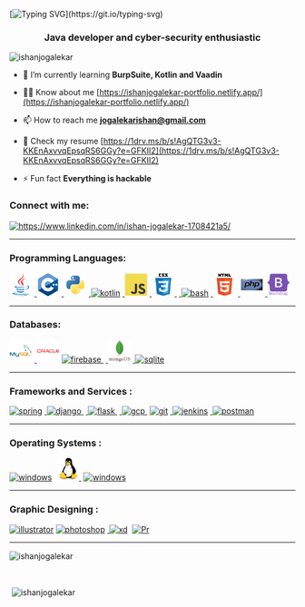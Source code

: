[![Typing SVG](https://readme-typing-svg.herokuapp.com?font=Poppins&pause=1000&center=true&vCenter=true&width=435&lines=Hi+%F0%9F%91%8B+I+am+Ishan+Jogalekar+!)](https://git.io/typing-svg)
<h3 align="center">Java developer and cyber-security enthusiastic</h3>

<p align="left"> <img src="https://komarev.com/ghpvc/?username=ishanjogalekar&label=Profile%20views&color=0e75b6&style=flat" alt="ishanjogalekar" /> </p>

- 🌱 I’m currently learning **BurpSuite, Kotlin and Vaadin**

- 👨‍💻 Know about me [https://ishanjogalekar-portfolio.netlify.app/](https://ishanjogalekar-portfolio.netlify.app/)

- 📫 How to reach me **jogalekarishan@gmail.com**

- 📄 Check my resume [https://1drv.ms/b/s!AgQTG3v3-KKEnAxvvqEpsqRS6GGy?e=GFKII2](https://1drv.ms/b/s!AgQTG3v3-KKEnAxvvqEpsqRS6GGy?e=GFKII2)

- ⚡ Fun fact **Everything is hackable**

<h3 align="left">Connect with me:</h3>
<p align="left">
<a href="https://linkedin.com/in/https://www.linkedin.com/in/ishan-jogalekar-1708421a5/" target="blank"><img align="center" src="https://raw.githubusercontent.com/rahuldkjain/github-profile-readme-generator/master/src/images/icons/Social/linked-in-alt.svg" alt="https://www.linkedin.com/in/ishan-jogalekar-1708421a5/" height="30" width="40" /></a>
</p>

---

<h3 align="left">Programming Languages:</h3>
<p align="left">
<a href="https://www.java.com" target="_blank" rel="noreferrer"> <img src="https://raw.githubusercontent.com/devicons/devicon/master/icons/java/java-original.svg" alt="java" width="40" height="40"/></a>&nbsp;<a href="https://www.w3schools.com/cpp/" target="_blank" rel="noreferrer"> <img src="https://raw.githubusercontent.com/devicons/devicon/master/icons/cplusplus/cplusplus-original.svg" alt="cplusplus" width="40"height="40"/></a>&nbsp;<a href="https://www.python.org" target="_blank" rel="noreferrer"> <img src="https://raw.githubusercontent.com/devicons/devicon/master/icons/python/python-original.svg" alt="python" width="40" height="40"/></a>&nbsp;<a href="https://kotlinlang.org" target="_blank" rel="noreferrer"> <img src="https://www.vectorlogo.zone/logos/kotlinlang/kotlinlang-icon.svg" alt="kotlin" width="40" height="40"/></a>&nbsp;<a href="https://developer.mozilla.org/en-US/docs/Web/JavaScript" target="_blank" rel="noreferrer"> <img src="https://raw.githubusercontent.com/devicons/devicon/master/icons/javascript/javascript-original.svg" alt="javascript" width="40" height="40"/></a>&nbsp;<a href="https://www.w3schools.com/css/" target="_blank" rel="noreferrer"> <img src="https://raw.githubusercontent.com/devicons/devicon/master/icons/css3/css3-original-wordmark.svg" alt="css3" width="40" height="40"/> </a>&nbsp;<a href="https://www.gnu.org/software/bash/" target="_blank" rel="noreferrer"> <img src="https://img.shields.io/badge/shell_script-%23121011.svg?style=for-the-badge&logo=gnu-bash&logoColor=white" alt="bash"/></a>&nbsp;<a href="https://www.w3.org/html/" target="_blank" rel="noreferrer"> <img src="https://raw.githubusercontent.com/devicons/devicon/master/icons/html5/html5-original-wordmark.svg" alt="html5" width="40" height="40"/></a>&nbsp;<a href="https://www.php.net" target="_blank" rel="noreferrer"> <img src="https://raw.githubusercontent.com/devicons/devicon/master/icons/php/php-original.svg" alt="php" width="40" height="40"/></a>&nbsp;<a href="https://getbootstrap.com" target="_blank" rel="noreferrer"> <img src="https://raw.githubusercontent.com/devicons/devicon/master/icons/bootstrap/bootstrap-plain-wordmark.svg" alt="bootstrap" width="40" height="40"/></a>
</p>

---

<h3 align="left">Databases:</h3>
<p align="left">
<a href="https://www.mysql.com/" target="_blank" rel="noreferrer"> <img src="https://raw.githubusercontent.com/devicons/devicon/master/icons/mysql/mysql-original-wordmark.svg" alt="mysql" width="40" height="40"/></a>&nbsp;<a href="https://www.oracle.com/" target="_blank" rel="noreferrer"> <img src="https://raw.githubusercontent.com/devicons/devicon/master/icons/oracle/oracle-original.svg" alt="oracle" width="40" height="40"/></a>&nbsp;<a href="https://firebase.google.com/" target="_blank" rel="noreferrer"><img src="https://www.vectorlogo.zone/logos/firebase/firebase-icon.svg" alt="firebase" width="40" height="40"/> </a>&nbsp;<a href="https://www.mongodb.com/" target="_blank" rel="noreferrer"> <img src="https://raw.githubusercontent.com/devicons/devicon/master/icons/mongodb/mongodb-original-wordmark.svg" alt="mongodb" width="40" height="40"/></a>&nbsp;<a href="https://www.sqlite.org/" target="_blank" rel="noreferrer"> <img src="https://www.vectorlogo.zone/logos/sqlite/sqlite-icon.svg" alt="sqlite" width="40" height="40"/> </a>
</p>

---

<h3 align="left">Frameworks and Services :</h3>
<p align="left">
<a href="https://spring.io/" target="_blank" rel="noreferrer"> <img src="https://www.vectorlogo.zone/logos/springio/springio-icon.svg" alt="spring" width="40" height="40"/></a>&nbsp;<a href="https://www.djangoproject.com/" target="_blank" rel="noreferrer"> <img src="https://cdn.worldvectorlogo.com/logos/django.svg" alt="django" width="40" height="40"/> </a>&nbsp;<a href="https://flask.palletsprojects.com/" target="_blank" rel="noreferrer"> <img src="https://img.shields.io/badge/flask-%23000.svg?style=for-the-badge&logo=flask&logoColor=white" alt="flask"/> </a>&nbsp;<a href="https://cloud.google.com" target="_blank" rel="noreferrer"> <img src="https://www.vectorlogo.zone/logos/google_cloud/google_cloud-icon.svg" alt="gcp" width="40" height="40"/> </a>&nbsp;<a href="https://git-scm.com/" target="_blank" rel="noreferrer"><img src="https://www.vectorlogo.zone/logos/git-scm/git-scm-icon.svg" alt="git" width="40" height="40"/></a>&nbsp;<a href="https://www.jenkins.io" target="_blank" rel="noreferrer"> <img src="https://www.vectorlogo.zone/logos/jenkins/jenkins-icon.svg" alt="jenkins" width="40" height="40"/></a>&nbsp;<a href="https://postman.com" target="_blank" rel="noreferrer"> <img src="https://www.vectorlogo.zone/logos/getpostman/getpostman-icon.svg" alt="postman" width="40" height="40"/> </a> 
</p>

---

<h3 align="left">Operating Systems :</h3>
<p align="left">
<a href= "https://www.microsoft.com/en-in/software-download/windows10" target="_blank" rel="noreferrer"><img src = "https://img.shields.io/badge/Windows-0078D6?style=for-the-badge&logo=windows&logoColor=white" alt="windows"/></a>&nbsp;
<a href="https://www.linux.org/" target="_blank" rel="noreferrer"> <img src="https://raw.githubusercontent.com/devicons/devicon/master/icons/linux/linux-original.svg" alt="linux" width="40" height="40"/> </a>&nbsp;<a href= "https://www.kali.org/" target="_blank" rel="noreferrer"><img src = "https://img.shields.io/badge/Kali-268BEE?style=for-the-badge&logo=kalilinux&logoColor=white" alt="windows"/></a>
</p>

---

<h3 align="left">Graphic Designing :</h3>
<p align="left">
<a href="https://www.adobe.com/in/products/illustrator.html" target="_blank" rel="noreferrer"><img src="https://img.shields.io/badge/adobe%20illustrator-%23FF9A00.svg?style=for-the-badge&logo=adobe%20illustrator&logoColor=white" alt="illustrator"/></a>&nbsp;<a href="https://www.photoshop.com/en" target="_blank" rel="noreferrer"><img src="https://img.shields.io/badge/adobe%20photoshop-%2331A8FF.svg?style=for-the-badge&logo=adobe%20photoshop&logoColor=white" alt="photoshop"/></a>&nbsp;<a href="https://www.adobe.com/products/xd.html" target="_blank" rel="noreferrer"> <img src="https://img.shields.io/badge/Adobe%20XD-470137?style=for-the-badge&logo=Adobe%20XD&logoColor=#FF61F6" alt="xd"/></a>&nbsp;
<a href="https://www.adobe.com/in/products/premiere.html?sdid=STLMM87Z&mv=search&ef_id=Cj0KCQjwuuKXBhCRARIsAC-gM0gUFPLpEVn-LG5WhDG2H-ScW8FxWegJ9qJMxpz7czUA3x05x_5gmuUaArlUEALw_wcB:G:s&s_kwcid=AL!3085!3!473191824186!e!!g!!premiere%20pro!221167988!56957614541&gclid=Cj0KCQjwuuKXBhCRARIsAC-gM0gUFPLpEVn-LG5WhDG2H-ScW8FxWegJ9qJMxpz7czUA3x05x_5gmuUaArlUEALw_wcB" target="_blank" rel="noreferrer"> <img src="https://img.shields.io/badge/Adobe%20Premiere%20Pro-9999FF.svg?style=for-the-badge&logo=Adobe%20Premiere%20Pro&logoColor=white" alt="Pr"/></a>
</p>

---

<p align="center">
<p><img align="center" src="https://github-readme-streak-stats.herokuapp.com/?user=ishanjogalekar&" alt="ishanjogalekar" /></p>&nbsp;<p>&nbsp;<img align="center" src="https://github-readme-stats.vercel.app/api?username=ishanjogalekar&show_icons=true&locale=en" alt="ishanjogalekar" /></p>
</p>
